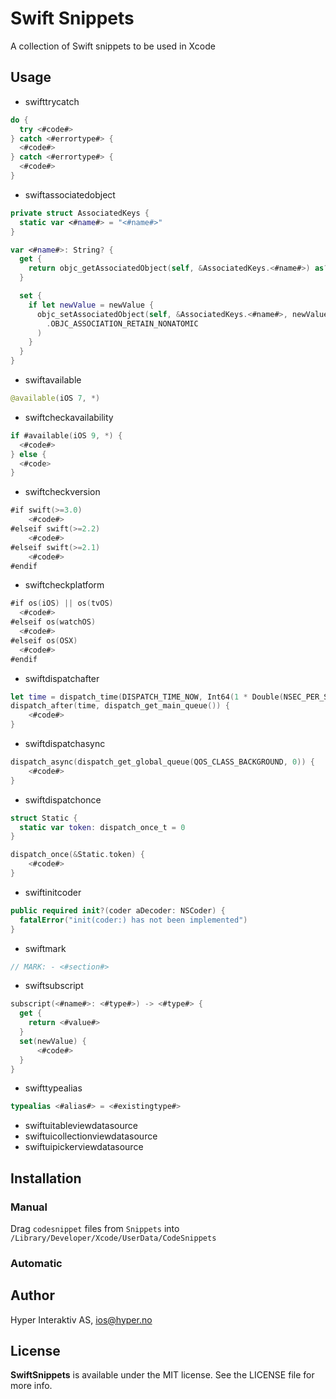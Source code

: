 # Swift Snippets
A collection of Swift snippets to be used in Xcode

## Usage

- swifttrycatch

```swift
do {
  try <#code#>
} catch <#errortype#> {
  <#code#>
} catch <#errortype#> {
  <#code#>
}
```

- swiftassociatedobject

```swift
private struct AssociatedKeys {
  static var <#name#> = "<#name#>"
}

var <#name#>: String? {
  get {
    return objc_getAssociatedObject(self, &AssociatedKeys.<#name#>) as? String
  }

  set {
    if let newValue = newValue {
      objc_setAssociatedObject(self, &AssociatedKeys.<#name#>, newValue as String?,
        .OBJC_ASSOCIATION_RETAIN_NONATOMIC
      )
    }
  }
}
```

- swiftavailable

```swift
@available(iOS 7, *)
```

- swiftcheckavailability

```swift
if #available(iOS 9, *) {
  <#code#>
} else {
  <#code>
}
```

- swiftcheckversion

```swift
#if swift(>=3.0)
    <#code#>
#elseif swift(>=2.2)
    <#code#>
#elseif swift(>=2.1)
    <#code#>
#endif
```

- swiftcheckplatform

```swift
#if os(iOS) || os(tvOS)
  <#code#>
#elseif os(watchOS)
  <#code#>
#elseif os(OSX)
  <#code#>
#endif
```

- swiftdispatchafter

```swift
let time = dispatch_time(DISPATCH_TIME_NOW, Int64(1 * Double(NSEC_PER_SEC)))
dispatch_after(time, dispatch_get_main_queue()) {
    <#code#>
}
```

- swiftdispatchasync

```swift
dispatch_async(dispatch_get_global_queue(QOS_CLASS_BACKGROUND, 0)) {
    <#code#>
}
```

- swiftdispatchonce

```swift
struct Static {
  static var token: dispatch_once_t = 0
}

dispatch_once(&Static.token) {
    <#code#>
}
```

- swiftinitcoder

```swift
public required init?(coder aDecoder: NSCoder) {
  fatalError("init(coder:) has not been implemented")
}
```

- swiftmark

```swift
// MARK: - <#section#>
```

- swiftsubscript

```swift
subscript(<#name#>: <#type#>) -> <#type#> {
  get {
    return <#value#>
  }
  set(newValue) {
      <#code#>
  }
}
```

- swifttypealias

```swift
typealias <#alias#> = <#existingtype#>
```

- swiftuitableviewdatasource
- swiftuicollectionviewdatasource
- swiftuipickerviewdatasource

## Installation

### Manual

Drag `codesnippet` files from `Snippets` into `/Library/Developer/Xcode/UserData/CodeSnippets`

### Automatic

## Author

Hyper Interaktiv AS, ios@hyper.no

## License

**SwiftSnippets** is available under the MIT license. See the LICENSE file for more info.
